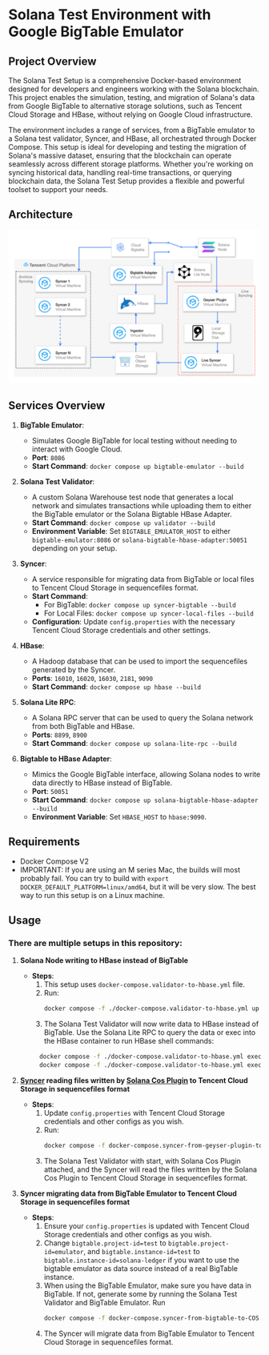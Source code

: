 # Solana Test Environment with Google BigTable Emulator

## Project Overview

The Solana Test Setup is a comprehensive Docker-based environment designed for developers and engineers working with the Solana blockchain. This project enables the simulation, testing, and migration of Solana's data from Google BigTable to alternative storage solutions, such as Tencent Cloud Storage and HBase, without relying on Google Cloud infrastructure.

The environment includes a range of services, from a BigTable emulator to a Solana test validator, Syncer, and HBase, all orchestrated through Docker Compose. This setup is ideal for developing and testing the migration of Solana's massive dataset, ensuring that the blockchain can operate seamlessly across different storage platforms. Whether you're working on syncing historical data, handling real-time transactions, or querying blockchain data, the Solana Test Setup provides a flexible and powerful toolset to support your needs.

## Architecture
![Solana Syncer Architecture](https://github.com/bwarelabs/solana-test-setup/blob/cleanup/solana-syncing-architecture.png?raw=true)

## Services Overview

1. **BigTable Emulator**:
    - Simulates Google BigTable for local testing without needing to interact with Google Cloud.
    - **Port**: `8086`
    - **Start Command**: `docker compose up bigtable-emulator --build`

2. **Solana Test Validator**:
    - A custom Solana Warehouse test node that generates a local network and simulates transactions while uploading them to either the BigTable emulator or the Solana Bigtable HBase Adapter.
    - **Start Command**: `docker compose up validator --build`
    - **Environment Variable**: Set `BIGTABLE_EMULATOR_HOST` to either `bigtable-emulator:8086` or `solana-bigtable-hbase-adapter:50051` depending on your setup.

3. **Syncer**:
    - A service responsible for migrating data from BigTable or local files to Tencent Cloud Storage in sequencefiles format.
    - **Start Command**:
        - For BigTable: `docker compose up syncer-bigtable --build`
        - For Local Files: `docker compose up syncer-local-files --build`
    - **Configuration**: Update `config.properties` with the necessary Tencent Cloud Storage credentials and other settings.

4. **HBase**:
    - A Hadoop database that can be used to import the sequencefiles generated by the Syncer.
    - **Ports**: `16010`, `16020`, `16030`, `2181`, `9090`
    - **Start Command**: `docker compose up hbase --build`

5. **Solana Lite RPC**:
    - A Solana RPC server that can be used to query the Solana network from both BigTable and HBase.
    - **Ports**: `8899`, `8900`
    - **Start Command**: `docker compose up solana-lite-rpc --build`

6. **Bigtable to HBase Adapter**:
    - Mimics the Google BigTable interface, allowing Solana nodes to write data directly to HBase instead of BigTable.
    - **Port**: `50051`
    - **Start Command**: `docker compose up solana-bigtable-hbase-adapter --build`
    - **Environment Variable**: Set `HBASE_HOST` to `hbase:9090`.

## Requirements
- Docker Compose V2
- IMPORTANT: If you are using an M series Mac, the builds will most probably fail. You can try to build with `export DOCKER_DEFAULT_PLATFORM=linux/amd64`, but it will be very slow. The best way to run this setup is on a Linux machine.

## Usage

### There are multiple setups in this repository:

1. **Solana Node writing to HBase instead of BigTable**
    - **Steps**:
        1. This setup uses `docker-compose.validator-to-hbase.yml` file.
        2. Run:
           ```bash
           docker compose -f ./docker-compose.validator-to-hbase.yml up -d --build
           ```
         3. The Solana Test Validator will now write data to HBase instead of BigTable. Use the Solana Lite RPC to query the data or exec into the HBase container to run HBase shell commands:  
         ```bash
           docker compose -f ./docker-compose.validator-to-hbase.yml exec hbase /bin/bash  
           docker compose -f ./docker-compose.validator-to-hbase.yml exec solana-lite-rpc /bin/bash  
         ```

2. **[Syncer](https://github.com/bwarelabs/solana-syncer) reading files written by [Solana Cos Plugin](https://github.com/bwarelabs/solana-cos-plugin) to Tencent Cloud Storage in sequencefiles format**
    - **Steps**:
        1. Update `config.properties` with Tencent Cloud Storage credentials and other configs as you wish.
        2. Run:
           ```bash
           docker compose -f docker-compose.syncer-from-geyser-plugin-to-COS.yml up -d --build
           ```
        3. The Solana Test Validator with start, with Solana Cos Plugin attached, and the Syncer will read the files written by the Solana Cos Plugin to Tencent Cloud Storage in sequencefiles format.

3. **Syncer migrating data from BigTable Emulator to Tencent Cloud Storage in sequencefiles format**  
    - **Steps**:
        1. Ensure your `config.properties` is updated with Tencent Cloud Storage credentials and other configs as you wish.
        2. Change `bigtable.project-id=test` to `bigtable.project-id=emulator`, and `bigtable.instance-id=test` to `bigtable.instance-id=solana-ledger` if you want to use the bigtable emulator as data source instead of a real BigTable instance.
        3. When using the BigTable Emulator, make sure you have data in BigTable. If not, generate some by running the Solana Test Validator and BigTable Emulator. 
           Run  
           ```bash
           docker compose -f docker-compose.syncer-from-bigtable-to-COS.yml up -d --build
           ```
        4. The Syncer will migrate data from BigTable Emulator to Tencent Cloud Storage in sequencefiles format.
